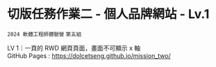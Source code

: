 # 切版任務作業二 - 個人品牌網站 - Lv.1
`2024 軟體工程師體驗營` `第五組` <br>

LV 1｜一頁的 RWD 網頁頁面，畫面不可顯示 x 軸 <br>
GitHub Pages : https://dolcetseng.github.io/mission_two/
